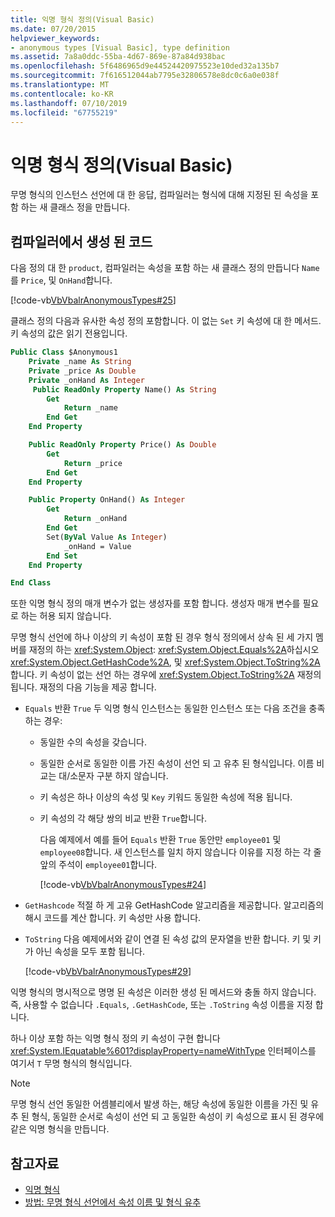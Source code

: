 ```yaml
---
title: 익명 형식 정의(Visual Basic)
ms.date: 07/20/2015
helpviewer_keywords:
- anonymous types [Visual Basic], type definition
ms.assetid: 7a8a0ddc-55ba-4d67-869e-87a84d938bac
ms.openlocfilehash: 5f6486965d9e44524420975523e10ded32a135b7
ms.sourcegitcommit: 7f616512044ab7795e32806578e8dc0c6a0e038f
ms.translationtype: MT
ms.contentlocale: ko-KR
ms.lasthandoff: 07/10/2019
ms.locfileid: "67755219"
---
```

# <a name="anonymous-type-definition-visual-basic"></a>익명 형식 정의(Visual Basic)

무명 형식의 인스턴스 선언에 대 한 응답, 컴파일러는 형식에 대해 지정된 된 속성을 포함 하는 새 클래스 정을 만듭니다.

## <a name="compiler-generated-code"></a>컴파일러에서 생성 된 코드

다음 정의 대 한 `product`, 컴파일러는 속성을 포함 하는 새 클래스 정의 만듭니다 `Name`를 `Price`, 및 `OnHand`합니다.

[!code-vb[VbVbalrAnonymousTypes#25](~/samples/snippets/visualbasic/VS_Snippets_VBCSharp/VbVbalrAnonymousTypes/VB/Class2.vb#25)]

클래스 정의 다음과 유사한 속성 정의 포함합니다. 이 없는 `Set` 키 속성에 대 한 메서드. 키 속성의 값은 읽기 전용입니다.

```vb
Public Class $Anonymous1
    Private _name As String
    Private _price As Double
    Private _onHand As Integer
     Public ReadOnly Property Name() As String
        Get
            Return _name
        End Get
    End Property

    Public ReadOnly Property Price() As Double
        Get
            Return _price
        End Get
    End Property

    Public Property OnHand() As Integer
        Get
            Return _onHand
        End Get
        Set(ByVal Value As Integer)
            _onHand = Value
        End Set
    End Property

End Class
```

또한 익명 형식 정의 매개 변수가 없는 생성자를 포함 합니다. 생성자 매개 변수를 필요로 하는 허용 되지 않습니다.

무명 형식 선언에 하나 이상의 키 속성이 포함 된 경우 형식 정의에서 상속 된 세 가지 멤버를 재정의 하는 <xref:System.Object>: <xref:System.Object.Equals%2A>하십시오 <xref:System.Object.GetHashCode%2A>, 및 <xref:System.Object.ToString%2A>합니다. 키 속성이 없는 선언 하는 경우에 <xref:System.Object.ToString%2A> 재정의 됩니다. 재정의 다음 기능을 제공 합니다.

- `Equals` 반환 `True` 두 익명 형식 인스턴스는 동일한 인스턴스 또는 다음 조건을 충족 하는 경우:

  - 동일한 수의 속성을 갖습니다.

  - 동일한 순서로 동일한 이름 가진 속성이 선언 되 고 유추 된 형식입니다. 이름 비교는 대/소문자 구분 하지 않습니다.

  - 키 속성은 하나 이상의 속성 및 `Key` 키워드 동일한 속성에 적용 됩니다.

  - 키 속성의 각 해당 쌍의 비교 반환 `True`합니다.

    다음 예제에서 예를 들어 `Equals` 반환 `True` 동안만 `employee01` 및 `employee08`합니다. 새 인스턴스를 일치 하지 않습니다 이유를 지정 하는 각 줄 앞의 주석이 `employee01`합니다.

    [!code-vb[VbVbalrAnonymousTypes#24](~/samples/snippets/visualbasic/VS_Snippets_VBCSharp/VbVbalrAnonymousTypes/VB/Class2.vb#24)]

- `GetHashcode` 적절 하 게 고유 GetHashCode 알고리즘을 제공합니다. 알고리즘의 해시 코드를 계산 합니다. 키 속성만 사용 합니다.

- `ToString` 다음 예제에서와 같이 연결 된 속성 값의 문자열을 반환 합니다. 키 및 키가 아닌 속성을 모두 포함 됩니다.

  [!code-vb[VbVbalrAnonymousTypes#29](~/samples/snippets/visualbasic/VS_Snippets_VBCSharp/VbVbalrAnonymousTypes/VB/Class2.vb#29)]

익명 형식의 명시적으로 명명 된 속성은 이러한 생성 된 메서드와 충돌 하지 않습니다. 즉, 사용할 수 없습니다 `.Equals`, `.GetHashCode`, 또는 `.ToString` 속성 이름을 지정 합니다.

하나 이상 포함 하는 익명 형식 정의 키 속성이 구현 합니다 <xref:System.IEquatable%601?displayProperty=nameWithType> 인터페이스를 여기서 `T` 무명 형식의 형식입니다.

> [!NOTE]
> 무명 형식 선언 동일한 어셈블리에서 발생 하는, 해당 속성에 동일한 이름을 가진 및 유추 된 형식, 동일한 순서로 속성이 선언 되 고 동일한 속성이 키 속성으로 표시 된 경우에 같은 익명 형식을 만듭니다.

## <a name="see-also"></a>참고자료

- [익명 형식](../../../../visual-basic/programming-guide/language-features/objects-and-classes/anonymous-types.md)
- [방법: 무명 형식 선언에서 속성 이름 및 형식 유추](../../../../visual-basic/programming-guide/language-features/objects-and-classes/how-to-infer-property-names-and-types-in-anonymous-type-declarations.md)
